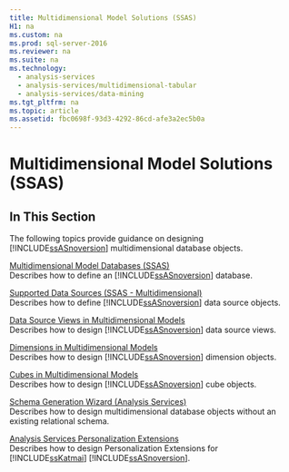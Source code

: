 ```yaml
---
title: Multidimensional Model Solutions (SSAS)
H1: na
ms.custom: na
ms.prod: sql-server-2016
ms.reviewer: na
ms.suite: na
ms.technology: 
  - analysis-services
  - analysis-services/multidimensional-tabular
  - analysis-services/data-mining
ms.tgt_pltfrm: na
ms.topic: article
ms.assetid: fbc0698f-93d3-4292-86cd-afe3a2ec5b0a
---
```

# Multidimensional Model Solutions (SSAS)
    
## In This Section  
 The following topics provide guidance on designing [!INCLUDE[ssASnoversion](../../Topics/TopicNameContainA/includes/ssASnoversion_md.md)] multidimensional database objects.  
  
 [Multidimensional Model Databases &#40;SSAS&#41;](../../Topics/TopicNameNotContainA/Multidimensional-Model-Databases--SSAS-.md)  
 Describes how to define an [!INCLUDE[ssASnoversion](../../Topics/TopicNameContainA/includes/ssASnoversion_md.md)] database.  
  
 [Supported Data Sources &#40;SSAS - Multidimensional&#41;](../../Topics/TopicNameNotContainA/Supported-Data-Sources--SSAS---Multidimensional-.md)  
 Describes how to define [!INCLUDE[ssASnoversion](../../Topics/TopicNameContainA/includes/ssASnoversion_md.md)] data source objects.  
  
 [Data Source Views in Multidimensional Models](../../Topics/TopicNameNotContainA/Data-Source-Views-in-Multidimensional-Models.md)  
 Describes how to design [!INCLUDE[ssASnoversion](../../Topics/TopicNameContainA/includes/ssASnoversion_md.md)] data source views.  
  
 [Dimensions in Multidimensional Models](../../Topics/TopicNameNotContainA/Dimensions-in-Multidimensional-Models.md)  
 Describes how to design [!INCLUDE[ssASnoversion](../../Topics/TopicNameContainA/includes/ssASnoversion_md.md)] dimension objects.  
  
 [Cubes in Multidimensional Models](../../Topics/TopicNameNotContainA/Cubes-in-Multidimensional-Models.md)  
 Describes how to design [!INCLUDE[ssASnoversion](../../Topics/TopicNameContainA/includes/ssASnoversion_md.md)] cube objects.  
  
 [Schema Generation Wizard &#40;Analysis Services&#41;](../../Topics/TopicNameNotContainA/Schema-Generation-Wizard--Analysis-Services-.md)  
 Describes how to design multidimensional database objects without an existing relational schema.  
  
 [Analysis Services Personalization Extensions](../Topic/Analysis%20Services%20Personalization%20Extensions.md)  
 Describes how to design Personalization Extensions for [!INCLUDE[ssKatmai](../../Topics/TopicNameContainA/includes/ssKatmai_md.md)] [!INCLUDE[ssASnoversion](../../Topics/TopicNameContainA/includes/ssASnoversion_md.md)].  
  
  